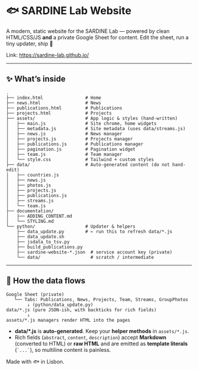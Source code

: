 # 🐟 SARDINE Lab Website

A modern, static website for the SARDINE Lab — powered by clean HTML/CSS/JS **and** a private Google Sheet for content. Edit the sheet, run a tiny updater, ship 🚀

Link: https://sardine-lab.github.io/

---

## ✨ What’s inside

```
.
├── index.html                # Home
├── news.html                 # News
├── publications.html         # Publications
├── projects.html             # Projects
├── assets/                   # App logic & styles (hand-written)
│   ├── main.js               # Site chrome, home widgets
│   ├── metadata.js           # Site metadata (uses data/streams.js)
│   ├── news.js               # News manager
│   ├── projects.js           # Projects manager
│   ├── publications.js       # Publications manager
│   ├── pagination.js         # Pagination widget
│   ├── team.js               # Team manager
│   └── style.css             # Tailwind + custom styles
├── data/                     # Auto-generated content (do not hand-edit)
│   ├── countries.js
│   ├── news.js
│   ├── photos.js
│   ├── projects.js
│   ├── publications.js
│   ├── streams.js
│   └── team.js
├── documentation/
│   ├── ADDING_CONTENT.md
│   └── STYLING.md
└── python/                   # Updater & helpers
    ├── data_update.py        # ← run this to refresh data/*.js
    ├── data_update.sh
    ├── jsdata_to_tsv.py
    ├── build_publications.py
    ├── sardine-website-*.json  # service account key (private)
    └── data/                   # scratch / intermediate
```

---

## 🧭 How the data flows

```
Google Sheet (private)
   └── Tabs: Publications, News, Projects, Team, Streams, GroupPhotos
        ↓ (python/data_update.py)
data/*.js (pure JSON-ish, with backticks for rich fields)
        ↓
assets/*.js managers render HTML into the pages
```

* **data/\*.js** is **auto-generated**. Keep your **helper methods** in `assets/*.js`.
* Rich fields (`abstract`, `content`, `description`) accept **Markdown** (converted to HTML) or **raw HTML** and are emitted as **template literals** (`` `...` ``), so multiline content is painless.





Made with 🐟 in Lisbon.
